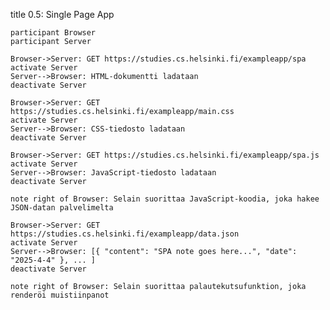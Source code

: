 <!-- 0.5: Single Page App -->

title 0.5: Single Page App

    participant Browser
    participant Server

    Browser->Server: GET https://studies.cs.helsinki.fi/exampleapp/spa
    activate Server
    Server-->Browser: HTML-dokumentti ladataan
    deactivate Server
    
    Browser->Server: GET https://studies.cs.helsinki.fi/exampleapp/main.css
    activate Server
    Server-->Browser: CSS-tiedosto ladataan
    deactivate Server
    
    Browser->Server: GET https://studies.cs.helsinki.fi/exampleapp/spa.js
    activate Server
    Server-->Browser: JavaScript-tiedosto ladataan
    deactivate Server
    
    note right of Browser: Selain suorittaa JavaScript-koodia, joka hakee JSON-datan palvelimelta
    
    Browser->Server: GET https://studies.cs.helsinki.fi/exampleapp/data.json
    activate Server
    Server-->Browser: [{ "content": "SPA note goes here...", "date": "2025-4-4" }, ... ]
    deactivate Server

    note right of Browser: Selain suorittaa palautekutsufunktion, joka renderöi muistiinpanot